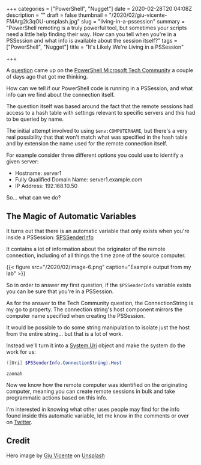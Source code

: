 +++
categories = ["PowerShell", "Nugget"]
date = 2020-02-28T20:04:08Z
description = ""
draft = false
thumbnail = "/2020/02/giu-vicente-FMArg2k3qOU-unsplash.jpg"
slug = "living-in-a-pssession"
summary = "PowerShell remoting is a truly powerful tool, but sometimes your scripts need a little help finding their way. How can you tell when you're in a PSSession and what info is available about the session itself?"
tags = ["PowerShell", "Nugget"]
title = "It's Likely We're Living in a PSSession"

+++


A [question](https://techcommunity.microsoft.com/t5/windows-powershell/invoke-command-on-multiple-sessions-accessing-session-specific/m-p/1196265) came up on the [PowerShell Microsoft Tech Community](https://techcommunity.microsoft.com/t5/powershell/ct-p/WindowsPowerShell) a couple of days ago that got me thinking.

How can we tell if our PowerShell code is running in a PSSession, and what info can we find about the connection itself.

The question itself was based around the fact that the remote sessions had access to a hash table with settings relevant to specific servers and this had to be queried by name.

The initial attempt involved to using `$env:COMPUTERNAME`, but there's a very real possibility that that won't match what was specified in the hash table and by extension the name used for the remote connection itself.

For example consider three different options you could use to identify a given server:

* Hostname: server1
* Fully Qualified Domain Name: server1.example.com
* IP Address: 192.168.10.50

So... what can we do?

## The Magic of Automatic Variables

It turns out that there is an automatic variable that only exists when you're inside a PSSession: [$PSSenderInfo](https://docs.microsoft.com/en-nz/powershell/module/microsoft.powershell.core/about/about_automatic_variables?view=powershell-5.1#pssenderinfo)

It contains a lot of information about the originator of the remote connection, including of all things the time zone of the source computer.

{{< figure src="/2020/02/image-6.png" caption="Example output from my lab" >}}

So in order to answer my first question, if the `$PSSenderInfo` variable exists you can be sure that you're in a PSSession.

As for the answer to the Tech Community question, the ConnectionString is my go to property. The connection string's host component mirrors the computer name specified when creating the PSSession.

It would be possible to do some string manipulation to isolate just the host from the entire string... but that is a lot of work.

Instead we'll turn it into a [System.Uri](https://docs.microsoft.com/en-us/dotnet/api/system.uri?view=netframework-4.8) object and make the system do the work for us:

```powershell
([Uri] $PSSenderInfo.ConnectionString).Host
```

```output
zannah
```

Now we know how the remote computer was identified on the originating computer, meaning you can create remote sessions in bulk and take programmatic actions based on this info.

I'm interested in knowing what other uses people may find for the info found inside this automatic variable, let me know in the comments or over on [Twitter](https://twitter.com/WindosNZ).

## Credit

Hero image by [Giu Vicente](https://unsplash.com/@giuvicente?utm_source=unsplash&utm_medium=referral&utm_content=creditCopyText) on [Unsplash](https://unsplash.com/s/photos/virtual-reality?utm_source=unsplash&utm_medium=referral&utm_content=creditCopyText)


